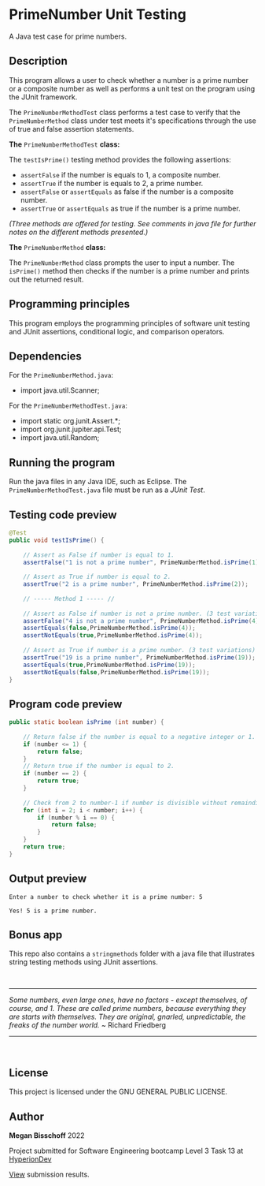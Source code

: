 # PrimeNumber Unit Testing

A Java test case for prime numbers.

## Description

This program allows a user to check whether a number is a prime number or a composite number as well as performs a unit test on the program using the JUnit framework.

The ``PrimeNumberMethodTest`` class performs a test case to verify that the ``PrimeNumberMethod`` class under test meets it's specifications through the use of true and false assertion statements.

**The** ``PrimeNumberMethodTest`` **class:**

The ``testIsPrime()`` testing method provides the following assertions:
* ``assertFalse`` if the number is equals to 1, a composite number.
* ``assertTrue`` if the number is equals to 2, a prime number.
* ``assertFalse`` or ``assertEquals`` as false if the number is a composite number.
* ``assertTrue`` or ``assertEquals`` as true if the number is a prime number.

*(Three methods are offered for testing. See comments in java file for further notes on the different methods presented.)*

**The** ``PrimeNumberMethod`` **class:**

The ``PrimeNumberMethod`` class prompts the user to input a number. The ``isPrime()`` method then checks if the number is a prime number and prints out the returned result.

## Programming principles

This program employs the programming principles of software unit testing and JUnit assertions, conditional logic, and comparison operators.

## Dependencies

For the ``PrimeNumberMethod.java``:

* import java.util.Scanner;

For the ``PrimeNumberMethodTest.java``:

* import static org.junit.Assert.*;
* import org.junit.jupiter.api.Test;
* import java.util.Random;

## Running the program

Run the java files in any Java IDE, such as Eclipse. The ``PrimeNumberMethodTest.java`` file must be run as a *JUnit Test*. 

## Testing code preview

```java
@Test
public void testIsPrime() {
	
	// Assert as False if number is equal to 1.
	assertFalse("1 is not a prime number", PrimeNumberMethod.isPrime(1));
	
	// Assert as True if number is equal to 2.
	assertTrue("2 is a prime number", PrimeNumberMethod.isPrime(2));
	
	// ----- Method 1 ----- //
	
	// Assert as False if number is not a prime number. (3 test variations)
	assertFalse("4 is not a prime number", PrimeNumberMethod.isPrime(4));
	assertEquals(false,PrimeNumberMethod.isPrime(4));
	assertNotEquals(true,PrimeNumberMethod.isPrime(4));
	
	// Assert as True if number is a prime number. (3 test variations)
	assertTrue("19 is a prime number", PrimeNumberMethod.isPrime(19));
	assertEquals(true,PrimeNumberMethod.isPrime(19));
	assertNotEquals(false,PrimeNumberMethod.isPrime(19));
}
```

## Program code preview

```java
public static boolean isPrime (int number) {
				
	// Return false if the number is equal to a negative integer or 1.
	if (number <= 1) {
		return false;
	}
	// Return true if the number is equal to 2.
	if (number == 2) {
		return true;
	}
	
	// Check from 2 to number-1 if number is divisible without remainding value.
	for (int i = 2; i < number; i++) {
		if (number % i == 0) {
			return false;
		}
	}
	return true;
}
```

## Output preview

```text
Enter a number to check whether it is a prime number: 5

Yes! 5 is a prime number.
```

## Bonus app

This repo also contains a ``stringmethods`` folder with a java file that illustrates string testing methods using JUnit assertions.

&nbsp;
***
_Some numbers, even large ones, have no factors - except themselves, of course, and 1. These are called prime numbers, because everything they are starts with themselves. They are original, gnarled, unpredictable, the freaks of the number world._ ~ Richard Friedberg
***
&nbsp;

## License

This project is licensed under the GNU GENERAL PUBLIC LICENSE.

## Author

**Megan Bisschoff** 2022

Project submitted for Software Engineering bootcamp Level 3 Task 13 at [HyperionDev](https://www.hyperiondev.com/)

[View](https://www.hyperiondev.com/portfolio/86596/) submission results.  

